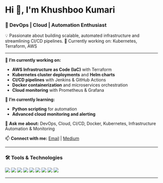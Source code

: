 # Hi 👋, I'm Khushboo Kumari

### 🚀 DevOps | Cloud | Automation Enthusiast

💡 Passionate about building scalable, automated infrastructure and streamlining CI/CD pipelines.
🌱 Currently working on: Kubernetes, Terraform, AWS

---

🔭 **I’m currently working on:**

* **AWS Infrastructure as Code (IaC)** with Terraform
* **Kubernetes cluster deployments** and **Helm charts**
* **CI/CD pipelines** with Jenkins & GitHub Actions
* **Docker containerization** and microservices orchestration
* **Cloud monitoring** with Prometheus & Grafana

🌱 **I’m currently learning:**

* **Python scripting** for automation
* **Advanced cloud monitoring and alerting**

💬 **Ask me about:**
DevOps, Cloud, CI/CD, Docker, Kubernetes, Infrastructure Automation & Monitoring

📫 **Connect with me:**
[Email](mailto:khushboo.sah067@gmail.com) | [Medium](https://medium.com/@khushboo.sah067)

---

### 🛠️ Tools & Technologies

<p align="left">  
<img src="https://img.shields.io/badge/AWS-%23FF9900.svg?style=for-the-badge&logo=amazon-aws&logoColor=white"/>  
<img src="https://img.shields.io/badge/Terraform-%235835CC.svg?style=for-the-badge&logo=terraform&logoColor=white"/>  
<img src="https://img.shields.io/badge/Kubernetes-%23326ce5.svg?style=for-the-badge&logo=kubernetes&logoColor=white"/>  
<img src="https://img.shields.io/badge/Docker-%230db7ed.svg?style=for-the-badge&logo=docker&logoColor=white"/>  
<img src="https://img.shields.io/badge/Jenkins-%23D24939.svg?style=for-the-badge&logo=jenkins&logoColor=white"/>  
<img src="https://img.shields.io/badge/GitHub_Actions-%23181717.svg?style=for-the-badge&logo=githubactions&logoColor=white"/>  
<img src="https://img.shields.io/badge/Prometheus-%23E6522C.svg?style=for-the-badge&logo=prometheus&logoColor=white"/>  
<img src="https://img.shields.io/badge/Grafana-%23F46800.svg?style=for-the-badge&logo=grafana&logoColor=white"/>  
<img src="https://img.shields.io/badge/Python-%233776AB.svg?style=for-the-badge&logo=python&logoColor=white"/>  
</p>  

---

